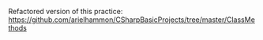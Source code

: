 Refactored version of this practice: https://github.com/arielhammon/CSharpBasicProjects/tree/master/ClassMethods
